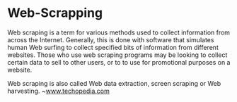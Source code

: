 # Web-Scrapping

Web scraping is a term for various methods used to collect information from across the Internet. Generally, this is done with software that simulates human Web surfing to collect specified bits of information from different websites. Those who use web scraping programs may be looking to collect certain data to sell to other users, or to to use for promotional purposes on a website.

Web scraping is also called Web data extraction, screen scraping or Web harvesting.
                                                                                                      ~www.techopedia.com
